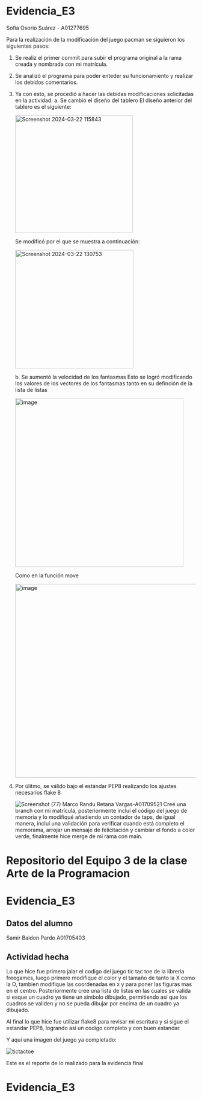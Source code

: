 # Evidencia_E3
Sofía Osorio Suárez - A01277695

Para la realización de la modificación del juego pacman se siguieron los siguientes pasos:

1. Se realiz el primer commit para subir el programa original a la rama creada y nombrada con mi matrícula.
2. Se analizó el programa para poder enteder su funcionamiento y realizar los debidos comentarios.
3. Ya con esto, se procedió a hacer las debidas modificaciones solicitadas en la actividad.
   a. Se cambió el diseño del tablero
   El diseño anterior del tablero es el siguiente:
   
    <img width="312" alt="Screenshot 2024-03-22 115843" src="https://github.com/Zathiald/Evidencia_E3/assets/136507726/9cac7115-e6e9-474d-8073-91ca4dd95bb8">


   Se modificó por el que se muestra a continuación:
   
    <img width="314" alt="Screenshot 2024-03-22 130753" src="https://github.com/Zathiald/Evidencia_E3/assets/136507726/188fa2ff-ddf3-4806-a4ef-23ad2dc66be6">
    
   b. Se aumentó la velocidad de los fantasmas
   Esto se logró modificando los valores de los vectores de los fantasmas tanto en su definción de la lista de listas
   
    <img width="447" alt="image" src="https://github.com/Zathiald/Evidencia_E3/assets/136507726/38534daf-d377-4185-92b0-1859ea83007d">
   
   Como en la función move
   
    <img width="513" alt="image" src="https://github.com/Zathiald/Evidencia_E3/assets/136507726/1f543523-a5c8-4b69-8336-282a65f1b58b">

5. Por úlitmo, se válido bajo el estándar PEP8 realizando los ajustes necesarios flake 8
   
   ![Screenshot (77)](https://github.com/Zathiald/Evidencia_E3/assets/136507726/e2925994-d13b-4bb4-8bce-e0f6f005a28a)
Marco Randu Retana Vargas-A01709521
Creé una branch con mi matrícula, posteriormente incluí el código del juego de memoria
y lo modifiqué añadiendo un contador de taps, de igual manera, incluí una validación para 
verificar cuando está completo el memorama, arrojar un mensaje de felicitación y cambiar
 el fondo a color verde, finalmente hice merge de mi rama con main.

# Repositorio del Equipo 3 de la clase Arte de la Programacion
# Evidencia_E3

## Datos del alumno
Samir Baidon Pardo
A01705403

## Actividad hecha
Lo que hice fue primero jalar el codigo del juego tic tac toe de la libreria freegames, luego primero modifique el color y el tamaño de tanto la X como la O, tambien modifique las coordenadas en x y para poner las figuras mas en el centro. Posteriormente cree una lista de listas en las cuales se valida si esque un cuadro ya tiene un simbolo dibujado, permitiendo asi que los cuadros se validen y no se pueda dibujar por encima de un cuadro ya dibujado.

Al final lo que hice fue utilizar flake8 para revisar mi escritura y si sigue el estandar PEP8, logrando asi un codigo completo y con buen estandar.

Y aqui una imagen del juego ya completado:


![tictactoe](https://github.com/Zathiald/Evidencia_E3/assets/111139805/2db61764-294d-45e2-abee-e11590fcf8f2)

Este es el reporte de lo realizado para la evidencia final

# Evidencia_E3